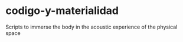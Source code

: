 # codigo-y-materialidad
Scripts to immerse the body in the acoustic experience of the physical space
